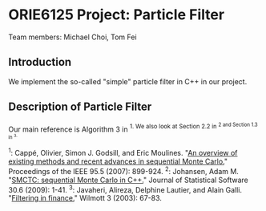 ORIE6125 Project: Particle Filter
=================================

Team members: Michael Choi, Tom Fei

Introduction
------------
We implement the so-called "simple" particle filter in C++ in our project.

Description of Particle Filter
----------------------------
Our main reference is Algorithm 3 in <sup>1.
We also look at Section 2.2 in <sup>2 and Section 1.3 in <sup>3.







<sup>1</sup>: Cappé, Olivier, Simon J. Godsill, and Eric Moulines. "[An overview of existing methods and recent advances in sequential Monte Carlo.](http://perso.telecom-paristech.fr/~cappe/Publications/Self-archive/06particle-cmg.pdf)" Proceedings of the IEEE 95.5 (2007): 899-924.
<sup>2</sup>: Johansen, Adam M. "[SMCTC: sequential Monte Carlo in C++.](http://wrap.warwick.ac.uk/2194/)" Journal of Statistical Software 30.6 (2009): 1-41.
<sup>3</sup>: Javaheri, Alireza, Delphine Lautier, and Alain Galli. "[Filtering in finance.](http://www.cis.upenn.edu/~mkearns/finread/filtering_in_finance.pdf)" Wilmott 3 (2003): 67-83.

